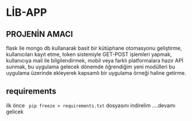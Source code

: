 # LİB-APP

## PROJENİN AMACI
flask ile mongo db kullanarak basit bir kütüphane otomasyonu geliştirme, kullanıcıları kayıt etme, token sistemiyle GET-POST işlemleri yapmak, kullanıcıya mail ile bilgilendirmek, mobil veya farklı platformalara hazır APİ sunmak, bu uygulama gelecek dönemde öğrendiğim yeni modülleri bu uygulama üzerinde ekleyerek kapsamlı bir uygulama örneği haline getirme.

## requirements <br/>
ilk önce  ` pip freeze > requirements.txt` dosyasını indirelim ....devamı gelicek
